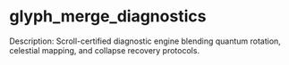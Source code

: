 # glyph_merge_diagnostics
Description: Scroll-certified diagnostic engine blending quantum rotation, celestial mapping, and collapse recovery protocols.
